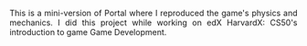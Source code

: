 <p align="justify">This is a mini-version of Portal where I reproduced the game's physics and mechanics. I did this project while working on edX HarvardX: CS50's introduction to game Game Development.</p>